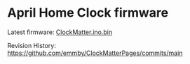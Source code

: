 # April Home Clock firmware

Latest firmware: [ClockMatter.ino.bin](ClockMatter.ino.bin)

Revision History: https://github.com/emmby/ClockMatterPages/commits/main
